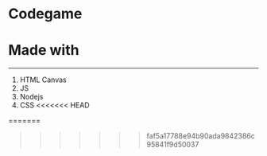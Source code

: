 # Codegame

# Made with
___
1. HTML Canvas
2. JS
3. Nodejs
4. CSS
<<<<<<< HEAD

=======
>>>>>>> faf5a17788e94b90ada9842386c95841f9d50037
